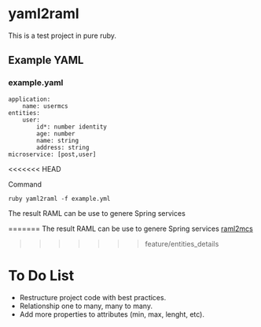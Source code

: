 # yaml2raml
This is a test project in pure ruby. 
##  Example YAML
### example.yaml

    application:
        name: usermcs
    entities:
        user:
            id*: number identity
            age: number
            name: string
            address: string
    microservice: [post,user] 
<<<<<<< HEAD
    
  Command  
  
    ruby yaml2raml -f example.yml
    
The result RAML can be use to genere Spring services

=======
The result RAML can be use to genere Spring services [raml2mcs](https://github.com/lualfonso/raml2mcs)
>>>>>>> feature/entities_details
# To Do List
-   Restructure project code with best practices.
-   Relationship one to many, many to many.
-   Add more properties to attributes (min, max, lenght, etc).
